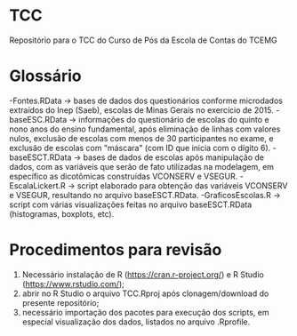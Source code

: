# TCC
Repositório para o TCC do Curso de Pós da Escola de Contas do TCEMG

# Glossário

-Fontes.RData -> bases de dados dos questionários conforme microdados extraídos do Inep (Saeb), escolas de Minas Gerais no exercício de 2015.
-baseESC.RData -> informações do questionário de escolas do quinto e nono anos do ensino fundamental, após eliminação de linhas com valores nulos, exclusão de escolas com menos de 30 participantes no exame, e exclusão de escolas com "máscara" (com ID que inicia com o dígito 6).
-baseESCT.RData -> bases de dados de escolas após manipulação de dados, com as variáveis que serão de fato utilizadas na modelagem, em específico as dicotômicas construídas VCONSERV e VSEGUR.
-EscalaLickert.R -> script elaborado para obtenção das variáveis VCONSERV e VSEGUR, resultando no arquivo baseESCT.RData.
-GraficosEscolas.R -> script com várias visualizações feitas no arquivo baseESCT.RData (histogramas, boxplots, etc).

# Procedimentos para revisão

1) Necessário instalação de R (https://cran.r-project.org/) e R Studio (https://www.rstudio.com/);
2) abrir no R Studio o arquivo TCC.Rproj após clonagem/download do presente repositório;
3) necessário importação dos pacotes para execução dos scripts, em especial visualização dos dados, listados no arquivo .Rprofile.
